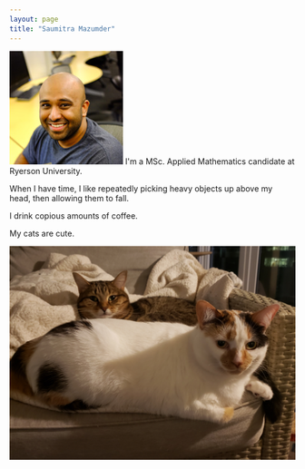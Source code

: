 ```yaml
---
layout: page
title: "Saumitra Mazumder"
---
```


![me](/assets/me.jpg) I'm a MSc. Applied Mathematics candidate at Ryerson University.

When I have time, I like repeatedly picking heavy objects up above my head, then allowing them to fall. 

I drink copious amounts of coffee. 

My cats are cute.

![cats](/assets/cats.jpg)
